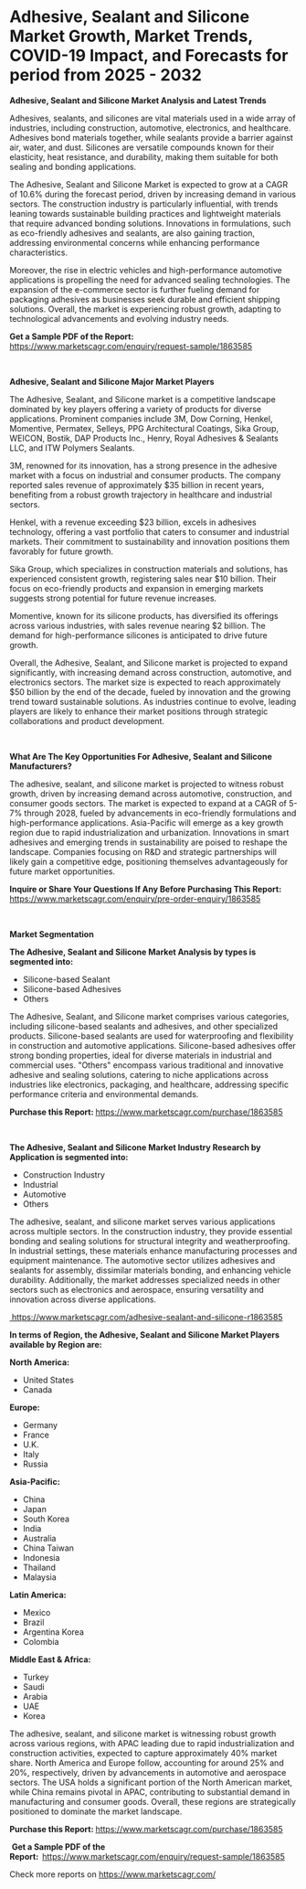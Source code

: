 <p><h1>Adhesive, Sealant and Silicone Market Growth, Market Trends, COVID-19 Impact, and Forecasts for period from 2025 - 2032</h1></p><p><strong>Adhesive, Sealant and Silicone Market Analysis and Latest Trends</strong></p>
<p><p>Adhesives, sealants, and silicones are vital materials used in a wide array of industries, including construction, automotive, electronics, and healthcare. Adhesives bond materials together, while sealants provide a barrier against air, water, and dust. Silicones are versatile compounds known for their elasticity, heat resistance, and durability, making them suitable for both sealing and bonding applications.</p><p>The Adhesive, Sealant and Silicone Market is expected to grow at a CAGR of 10.6% during the forecast period, driven by increasing demand in various sectors. The construction industry is particularly influential, with trends leaning towards sustainable building practices and lightweight materials that require advanced bonding solutions. Innovations in formulations, such as eco-friendly adhesives and sealants, are also gaining traction, addressing environmental concerns while enhancing performance characteristics.</p><p>Moreover, the rise in electric vehicles and high-performance automotive applications is propelling the need for advanced sealing technologies. The expansion of the e-commerce sector is further fueling demand for packaging adhesives as businesses seek durable and efficient shipping solutions. Overall, the market is experiencing robust growth, adapting to technological advancements and evolving industry needs.</p></p>
<p><strong>Get a Sample PDF of the Report:&nbsp;</strong> <a href="https://www.marketscagr.com/enquiry/request-sample/1863585?utm_campaign=1868&utm_medium=2&utm_source=Github&utm_content=ia&utm_term=10012025&utm_id=adhesive-sealant-and-silicone">https://www.marketscagr.com/enquiry/request-sample/1863585</a></p>
<p>&nbsp;</p>
<p><strong>Adhesive, Sealant and Silicone Major Market Players</strong></p>
<p><p>The Adhesive, Sealant, and Silicone market is a competitive landscape dominated by key players offering a variety of products for diverse applications. Prominent companies include 3M, Dow Corning, Henkel, Momentive, Permatex, Selleys, PPG Architectural Coatings, Sika Group, WEICON, Bostik, DAP Products Inc., Henry, Royal Adhesives & Sealants LLC, and ITW Polymers Sealants.</p><p>3M, renowned for its innovation, has a strong presence in the adhesive market with a focus on industrial and consumer products. The company reported sales revenue of approximately $35 billion in recent years, benefiting from a robust growth trajectory in healthcare and industrial sectors.</p><p>Henkel, with a revenue exceeding $23 billion, excels in adhesives technology, offering a vast portfolio that caters to consumer and industrial markets. Their commitment to sustainability and innovation positions them favorably for future growth.</p><p>Sika Group, which specializes in construction materials and solutions, has experienced consistent growth, registering sales near $10 billion. Their focus on eco-friendly products and expansion in emerging markets suggests strong potential for future revenue increases.</p><p>Momentive, known for its silicone products, has diversified its offerings across various industries, with sales revenue nearing $2 billion. The demand for high-performance silicones is anticipated to drive future growth.</p><p>Overall, the Adhesive, Sealant, and Silicone market is projected to expand significantly, with increasing demand across construction, automotive, and electronics sectors. The market size is expected to reach approximately $50 billion by the end of the decade, fueled by innovation and the growing trend toward sustainable solutions. As industries continue to evolve, leading players are likely to enhance their market positions through strategic collaborations and product development.</p></p>
<p>&nbsp;</p>
<p><strong>What Are The Key Opportunities For Adhesive, Sealant and Silicone Manufacturers?</strong></p>
<p><p>The adhesive, sealant, and silicone market is projected to witness robust growth, driven by increasing demand across automotive, construction, and consumer goods sectors. The market is expected to expand at a CAGR of 5-7% through 2028, fueled by advancements in eco-friendly formulations and high-performance applications. Asia-Pacific will emerge as a key growth region due to rapid industrialization and urbanization. Innovations in smart adhesives and emerging trends in sustainability are poised to reshape the landscape. Companies focusing on R&D and strategic partnerships will likely gain a competitive edge, positioning themselves advantageously for future market opportunities.</p></p>
<p><strong>Inquire or Share Your Questions If Any Before Purchasing This Report:</strong> <a href="https://www.marketscagr.com/enquiry/pre-order-enquiry/1863585?utm_campaign=1868&utm_medium=2&utm_source=Github&utm_content=ia&utm_term=10012025&utm_id=adhesive-sealant-and-silicone">https://www.marketscagr.com/enquiry/pre-order-enquiry/1863585</a></p>
<p>&nbsp;</p>
<p><strong>Market Segmentation</strong></p>
<p><strong>The Adhesive, Sealant and Silicone Market Analysis by types is segmented into:</strong></p>
<p><ul><li>Silicone-based Sealant</li><li>Silicone-based Adhesives</li><li>Others</li></ul></p>
<p><p>The Adhesive, Sealant, and Silicone market comprises various categories, including silicone-based sealants and adhesives, and other specialized products. Silicone-based sealants are used for waterproofing and flexibility in construction and automotive applications. Silicone-based adhesives offer strong bonding properties, ideal for diverse materials in industrial and commercial uses. "Others" encompass various traditional and innovative adhesive and sealing solutions, catering to niche applications across industries like electronics, packaging, and healthcare, addressing specific performance criteria and environmental demands.</p></p>
<p><strong>Purchase this Report:&nbsp;</strong><a href="https://www.marketscagr.com/purchase/1863585?utm_campaign=1868&utm_medium=2&utm_source=Github&utm_content=ia&utm_term=10012025&utm_id=adhesive-sealant-and-silicone">https://www.marketscagr.com/purchase/1863585</a></p>
<p>&nbsp;</p>
<p><strong>The Adhesive, Sealant and Silicone Market Industry Research by Application is segmented into:</strong></p>
<p><ul><li>Construction Industry</li><li>Industrial</li><li>Automotive</li><li>Others</li></ul></p>
<p><p>The adhesive, sealant, and silicone market serves various applications across multiple sectors. In the construction industry, they provide essential bonding and sealing solutions for structural integrity and weatherproofing. In industrial settings, these materials enhance manufacturing processes and equipment maintenance. The automotive sector utilizes adhesives and sealants for assembly, dissimilar materials bonding, and enhancing vehicle durability. Additionally, the market addresses specialized needs in other sectors such as electronics and aerospace, ensuring versatility and innovation across diverse applications.</p></p>
<p><a href="https://www.marketscagr.com/adhesive-sealant-and-silicone-r1863585?utm_campaign=1868&utm_medium=2&utm_source=Github&utm_content=ia&utm_term=10012025&utm_id=adhesive-sealant-and-silicone">&nbsp;https://www.marketscagr.com/adhesive-sealant-and-silicone-r1863585</a></p>
<p><strong>In terms of Region, the Adhesive, Sealant and Silicone Market Players available by Region are:</strong></p>
<p>
    <p> <strong> North America: </strong>
        <ul>
            <li>United States</li>
            <li>Canada</li>
        </ul>
        </p> 
    <p> <strong> Europe: </strong>
        <ul>
            <li>Germany</li>
            <li>France</li>
            <li>U.K.</li>
            <li>Italy</li>
            <li>Russia</li>
        </ul>
        </p> 
    <p> <strong> Asia-Pacific: </strong>
        <ul>
            <li>China</li>
            <li>Japan</li>
            <li>South Korea</li>
            <li>India</li>
            <li>Australia</li>
            <li>China Taiwan</li>
            <li>Indonesia</li>
            <li>Thailand</li>
            <li>Malaysia</li>
        </ul>
        </p> 
    <p> <strong> Latin America: </strong>
        <ul>
            <li>Mexico</li>
            <li>Brazil</li>
            <li>Argentina Korea</li>
            <li>Colombia</li>
        </ul>
        </p> 
    <p> <strong> Middle East & Africa: </strong>
        <ul>
            <li>Turkey</li>
            <li>Saudi</li>
            <li>Arabia</li>
            <li>UAE</li>
            <li>Korea</li>
        </ul>
    </p>
    </p>
<p><p>The adhesive, sealant, and silicone market is witnessing robust growth across various regions, with APAC leading due to rapid industrialization and construction activities, expected to capture approximately 40% market share. North America and Europe follow, accounting for around 25% and 20%, respectively, driven by advancements in automotive and aerospace sectors. The USA holds a significant portion of the North American market, while China remains pivotal in APAC, contributing to substantial demand in manufacturing and consumer goods. Overall, these regions are strategically positioned to dominate the market landscape.</p></p>
<p><strong>Purchase this Report: </strong><a href="https://www.marketscagr.com/purchase/1863585?utm_campaign=1868&utm_medium=2&utm_source=Github&utm_content=ia&utm_term=10012025&utm_id=adhesive-sealant-and-silicone">https://www.marketscagr.com/purchase/1863585</a></p>
<p>&nbsp;<strong>Get a Sample PDF of the Report:&nbsp;&nbsp;</strong><a href="https://www.marketscagr.com/enquiry/request-sample/1863585?utm_campaign=1868&utm_medium=2&utm_source=Github&utm_content=ia&utm_term=10012025&utm_id=adhesive-sealant-and-silicone">https://www.marketscagr.com/enquiry/request-sample/1863585</a></p>
<p><strong></strong></p>
<p>Check more reports on <a href="https://www.marketscagr.com/?utm_campaign=1868&utm_medium=2&utm_source=Github&utm_content=ia&utm_term=10012025&utm_id=adhesive-sealant-and-silicone">https://www.marketscagr.com/</a></p>